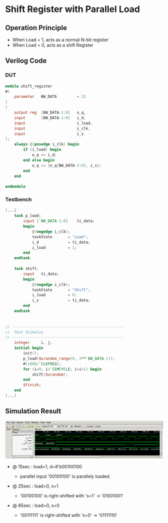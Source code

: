 # Shift Register with Parallel Load
## Operation Principle
- When Load = 1, acts as a normal N-bit register
- When Load = 0, acts as a shift Register

## Verilog Code
### DUT
```Verilog
module shift_register
#(  
    parameter   BW_DATA         = 32
)
(   
    output reg  [BW_DATA-1:0]   o_q,
    input       [BW_DATA-1:0]   i_d,
    input                       i_load,
    input                       i_clk,
    input                       i_s
);
    always @(posedge i_clk) begin
        if (i_load) begin
            o_q <= i_d;
        end else begin
            o_q <= {o_q[BW_DATA-2:0], i_s};
        end
    end

endmodule
```

### Testbench
```Verilog
[...]
    task p_load;
        input [`BW_DATA-1:0]    ti_data;
        begin
            @(negedge i_clk);
            taskState       = "Load";
            i_d             = ti_data;
            i_load          = 1;
        end
    endtask

    task shift;
        input   ti_data;
        begin
            @(negedge i_clk);
            taskState       = "Shift";
            i_load          = 0;
            i_s             = ti_data;
        end
    endtask

    
// --------------------------------------------------
//  Test Stimulus
// --------------------------------------------------
    integer     i, j;
    initial begin
        init();
        p_load($urandom_range(0, 2**`BW_DATA-1));
        #(1000/`CLKFREQ);
        for (i=0; i<`SIMCYCLE; i=i+1) begin
            shift($urandom);
        end
        $finish;
    end
[...]
```

## Simulation Result
![waveform](./waveform/waveform0.png)
- @ 15sec : load=1, d=8'b00100100
    - parallel input '00100100' is parallely loaded. 

- @ 25sec : load=0, s=1
    - '00100100' is right-shifted with 's=1' -> '01001001'

- @ 85sec : load=0, s=0
    - '00111111' is right-shifted with 's=0' -> '01111110'
